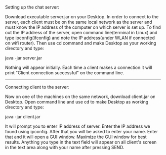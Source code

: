 Setting up the chat server:

Download executable server.jar on your Desktop. In order to connect to the server, each client must be on the same local network as the server and must know the IP address of the computer on which server is set up. To find out the IP address of the server, open command line(terminal in Linux) and type ipconfig(ifconfig) and note the IP address(under WLAN if connected on wifi router). Then use cd command and make Desktop as your working directory and type:

  java -jar server.jar

Nothing will appear initially. Each time a client makes a connection it will print "Client connection successful" on the command line.

-------------------------------------------------------------------------------------------------------------------------
Connecting client to the server:

Now on one of the machines on the same network, download client.jar on Desktop. Open command line and use cd to make Desktop as working directory and type:

  java -jar client.jar

It will prompt you to enter IP address of server. Enter the IP address we found using ipconfig. After that you will be asked to enter your name. Enter that and it will open a GUI window. Maximize the GUI window for best results. Anything you type in the text field will appear on all client's screen in the text area along with your name after pressing SEND.
